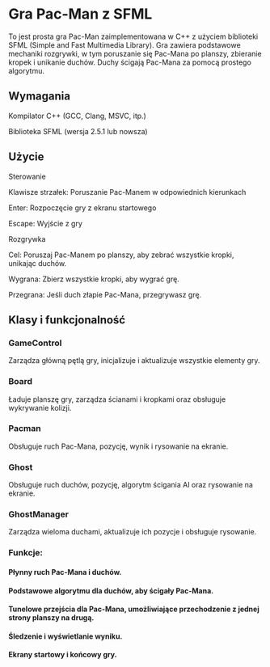 
# Gra Pac-Man z SFML

To jest prosta gra Pac-Man zaimplementowana w C++ z użyciem biblioteki SFML (Simple and Fast Multimedia Library). Gra zawiera podstawowe mechaniki rozgrywki, w tym poruszanie się Pac-Mana po planszy, zbieranie kropek i unikanie duchów. Duchy ścigają Pac-Mana za pomocą prostego algorytmu.





## Wymagania 


Kompilator C++ (GCC, Clang, MSVC, itp.)

Biblioteka SFML (wersja 2.5.1 lub nowsza)




## Użycie

Sterowanie

Klawisze strzałek: Poruszanie Pac-Manem w odpowiednich kierunkach

Enter: Rozpoczęcie gry z ekranu startowego

Escape: Wyjście z gry


Rozgrywka

Cel: Poruszaj Pac-Manem po planszy, aby zebrać wszystkie kropki, unikając duchów.

Wygrana: Zbierz wszystkie kropki, aby wygrać grę.

Przegrana: Jeśli duch złapie Pac-Mana, przegrywasz grę.
    
## Klasy i funkcjonalność

### GameControl
Zarządza główną pętlą gry, inicjalizuje i aktualizuje wszystkie elementy gry.

###  Board
Ładuje planszę gry, zarządza ścianami i kropkami oraz obsługuje wykrywanie kolizji.

###  Pacman
Obsługuje ruch Pac-Mana, pozycję, wynik i rysowanie na ekranie.

### Ghost
Obsługuje ruch duchów, pozycję, algorytm ścigania AI oraz rysowanie na ekranie.

### GhostManager
Zarządza wieloma duchami, aktualizuje ich pozycje i obsługuje rysowanie.

### Funkcje:
#### Płynny ruch Pac-Mana i duchów.
#### Podstawowe algorytmu dla duchów, aby ścigały Pac-Mana.
#### Tunelowe przejścia dla Pac-Mana, umożliwiające przechodzenie z jednej strony planszy na drugą.
#### Śledzenie i wyświetlanie wyniku.
#### Ekrany startowy i końcowy gry.


